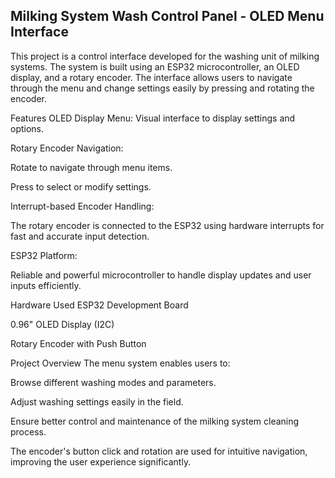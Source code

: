 ## Milking System Wash Control Panel - OLED Menu Interface
This project is a control interface developed for the washing unit of milking systems. The system is built using an ESP32 microcontroller, an OLED display, and a rotary encoder. The interface allows users to navigate through the menu and change settings easily by pressing and rotating the encoder.

Features
OLED Display Menu: Visual interface to display settings and options.

Rotary Encoder Navigation:

Rotate to navigate through menu items.

Press to select or modify settings.

Interrupt-based Encoder Handling:

The rotary encoder is connected to the ESP32 using hardware interrupts for fast and accurate input detection.

ESP32 Platform:

Reliable and powerful microcontroller to handle display updates and user inputs efficiently.

Hardware Used
ESP32 Development Board

0.96" OLED Display (I2C)

Rotary Encoder with Push Button

Project Overview
The menu system enables users to:

Browse different washing modes and parameters.

Adjust washing settings easily in the field.

Ensure better control and maintenance of the milking system cleaning process.

The encoder's button click and rotation are used for intuitive navigation, improving the user experience significantly.
